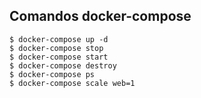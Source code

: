 ##  Comandos docker-compose

    $ docker-compose up -d
    $ docker-compose stop
    $ docker-compose start
    $ docker-compose destroy
    $ docker-compose ps
    $ docker-compose scale web=1

